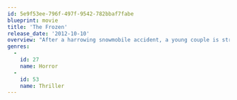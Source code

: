 ```yaml
---
id: 5e9f53ee-796f-497f-9542-782bbaf7fabe
blueprint: movie
title: 'The Frozen'
release_date: '2012-10-10'
overview: "After a harrowing snowmobile accident, a young couple is stranded in the woods and must survive while waiting for help to arrive. Events take a turn for the worse after the disappearance of Emma's boyfriend, leaving her on her own not only to battle the elements, but also to elude a mysterious hunter who is tracking her through the forest."
genres:
  -
    id: 27
    name: Horror
  -
    id: 53
    name: Thriller
---
```

